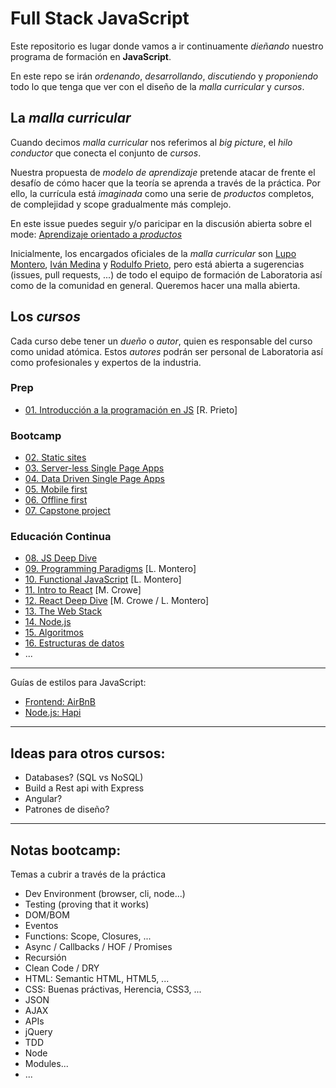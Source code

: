# Full Stack JavaScript

Este repositorio es lugar donde vamos a ir continuamente _dieñando_ nuestro
programa de formación en **JavaScript**.

En este repo se irán _ordenando_, _desarrollando_, _discutiendo_ y
_proponiendo_ todo lo que tenga que ver con el diseño de la _malla curricular_
y _cursos_.

## La _malla curricular_

Cuando decimos _malla curricular_ nos referimos al _big picture_, el
_hilo conductor_ que conecta el conjunto de _cursos_.

Nuestra propuesta de _modelo de aprendizaje_ pretende atacar de frente el
desafío de cómo hacer que la teoría se aprenda a través de la práctica. Por
ello, la currícula está _imaginada_ como una serie de _productos_ completos,
de complejidad y scope gradualmente más complejo.

En este issue puedes seguir y/o paricipar en la discusión abierta sobre el
mode: [Aprendizaje orientado a _productos_](https://github.com/Laboratoria/curricula-js/issues/3)

Inicialmente, los encargados oficiales de la _malla curricular_ son
[Lupo Montero](https://github.com/lupomontero),
[Iván Medina](https://github.com/ivandevp) y
[Rodulfo Prieto](https://github.com/chamodev), pero está abierta a sugerencias
(issues, pull requests, ...) de todo el equipo de formación de Laboratoria así
como de la comunidad en general. Queremos hacer una malla abierta.

## Los _cursos_

Cada curso debe tener un _dueño_ o _autor_, quien es responsable del curso
como unidad atómica. Estos _autores_ podrán ser personal de Laboratoria así
como profesionales y expertos de la industria.

### Prep

* [01. Introducción a la programación en JS](01-intro) [R. Prieto]

### Bootcamp

* [02. Static sites](#)
* [03. Server-less Single Page Apps](#)
* [04. Data Driven Single Page Apps](#)
* [05. Mobile first](#)
* [06. Offline first](#)
* [07. Capstone project](#)

### Educación Continua

* [08. JS Deep Dive](08-deep-dive)
* [09. Programming Paradigms](09-paradigms) [L. Montero]
* [10. Functional JavaScript](10-functional) [L. Montero]
* [11. Intro to React](11-react-intro) [M. Crowe]
* [12. React Deep Dive](12-react-deep-dive) [M. Crowe / L. Montero]
* [13. The Web Stack](13-web-stack)
* [14. Node.js](14-node)
* [15. Algoritmos](15-algorithms)
* [16. Estructuras de datos](16-data-structures)
* ...

* * *

Guías de estilos para JavaScript:

* [Frontend: AirBnB](https://github.com/airbnb/javascript)
* [Node.js: Hapi](https://hapijs.com/styleguide)

* * *

## Ideas para otros cursos:

* Databases? (SQL vs NoSQL)
* Build a Rest api with Express
* Angular?
* Patrones de diseño?

* * *

## Notas bootcamp:

Temas a cubrir a través de la práctica

* Dev Environment (browser, cli, node...)
* Testing (proving that it works)
* DOM/BOM
* Eventos
* Functions: Scope, Closures, ...
* Async / Callbacks / HOF / Promises
* Recursión
* Clean Code / DRY
* HTML: Semantic HTML, HTML5, ...
* CSS: Buenas práctivas, Herencia, CSS3, ...
* JSON
* AJAX
* APIs
* jQuery
* TDD
* Node
* Modules...
* ...
